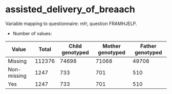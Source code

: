 # assisted_delivery_of_breaach
Variable mapping to questionnaire: mfr, question FRAMHJELP.
- Number of values:

| Value | Total | Child genotyped | Mother genotyped | Father genotyped |
| ----- | ----- | --------------- | ---------------- | ---------------- |
| Missing | 112376 | 74698 | 71068 | 49708 |
| Non-missing | 1247 | 733 | 701 | 510 |
| Yes | 1247 | 733 | 701 |510 |



